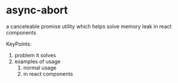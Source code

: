 # async-abort
a canceleable promise utility which helps solve memory leak in react components

KeyPoints:
1. problem it solves
2. examples of usage
    1. normal usage
    2. in react components
